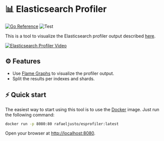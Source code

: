 # 📊 Elasticsearch Profiler

[![Go Reference](https://pkg.go.dev/badge/github.com/rafaeljusto/esprofiler.svg)](https://pkg.go.dev/github.com/rafaeljusto/esprofiler)
![Test](https://github.com/rafaeljusto/esprofiler/actions/workflows/test.yml/badge.svg)

This is a tool to visualize the Elasticsearch profiler output described
[here](https://www.elastic.co/guide/en/elasticsearch/reference/current/search-profile.html).

[![Elasticsearch Profiler Video](https://img.youtube.com/vi/0qegA-EDIl4/0.jpg)](https://www.youtube.com/watch?v=0qegA-EDIl4)

## ⚙️ Features

* Use [Flame Graphs](https://www.brendangregg.com/flamegraphs.html) to visualize the profiler output.
* Split the results per indexes and shards.

## ⚡️ Quick start

The easiest way to start using this tool is to use the
[Docker](https://www.docker.com/) image. Just run the following command:

```bash
docker run -p 8080:80 rafaeljusto/esprofiler:latest
```

Open your browser at [http://localhost:8080](http://localhost:8080).